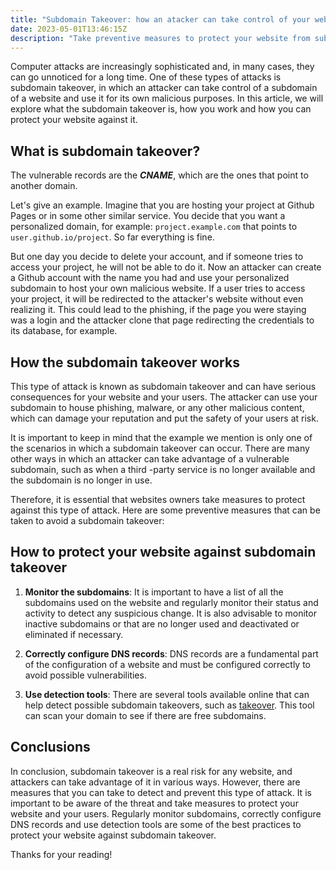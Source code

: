 ```yaml
---
title: "Subdomain Takeover: how an atacker can take control of your website"
date: 2023-05-01T13:46:15Z
description: "Take preventive measures to protect your website from subdomain takeover. Learn how to monitor your subdomains, properly configure DNS records, and use detection tools to prevent malicious attacks. Find out how to protect your website against subdomain takeover in this article."
---
```


Computer attacks are increasingly sophisticated and, in many cases, they can go unnoticed for a long time. One of these types of attacks is subdomain takeover, in which an attacker can take control of a subdomain of a website and use it for its own malicious purposes. In this article, we will explore what the subdomain takeover is, how you work and how you can protect your website against it.

## What is subdomain takeover?

The vulnerable records are the **_CNAME_**, which are the ones that point to another domain.

Let's give an example. Imagine that you are hosting your project at Github Pages or in some other similar service. You decide that you want a personalized domain, for example: `project.example.com` that points to `user.github.io/project`. So far everything is fine.

But one day you decide to delete your account, and if someone tries to access your project, he will not be able to do it. Now an attacker can create a Github account with the name you had and use your personalized subdomain to host your own malicious website. If a user tries to access your project, it will be redirected to the attacker's website without even realizing it. This could lead to the phishing, if the page you were staying was a login and the attacker clone that page redirecting the credentials to its database, for example.

## How the subdomain takeover works

This type of attack is known as subdomain takeover and can have serious consequences for your website and your users. The attacker can use your subdomain to house phishing, malware, or any other malicious content, which can damage your reputation and put the safety of your users at risk.

It is important to keep in mind that the example we mention is only one of the scenarios in which a subdomain takeover can occur. There are many other ways in which an attacker can take advantage of a vulnerable subdomain, such as when a third -party service is no longer available and the subdomain is no longer in use.

Therefore, it is essential that websites owners take measures to protect against this type of attack. Here are some preventive measures that can be taken to avoid a subdomain takeover:

## How to protect your website against subdomain takeover

1. **Monitor the subdomains**: It is important to have a list of all the subdomains used on the website and regularly monitor their status and activity to detect any suspicious change. It is also advisable to monitor inactive subdomains or that are no longer used and deactivated or eliminated if necessary.

2. **Correctly configure DNS records**: DNS records are a fundamental part of the configuration of a website and must be configured correctly to avoid possible vulnerabilities.

3. **Use detection tools**: There are several tools available online that can help detect possible subdomain takeovers, such as [takeover](https://github.com/m4ll0k/takeover). This tool can scan your domain to see if there are free subdomains.

## Conclusions

In conclusion, subdomain takeover is a real risk for any website, and attackers can take advantage of it in various ways. However, there are measures that you can take to detect and prevent this type of attack. It is important to be aware of the threat and take measures to protect your website and your users. Regularly monitor subdomains, correctly configure DNS records and use detection tools are some of the best practices to protect your website against subdomain takeover.

Thanks for your reading!
